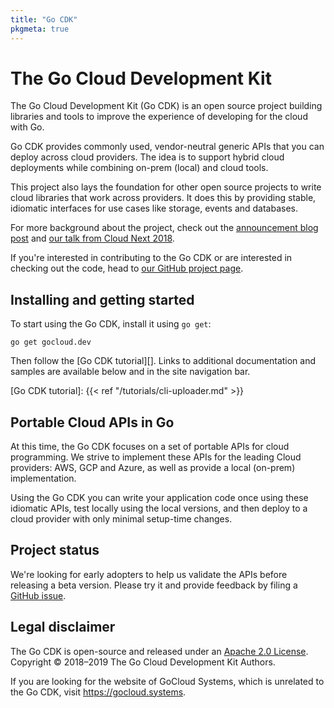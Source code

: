 ```yaml
---
title: "Go CDK"
pkgmeta: true
---
```


# The Go Cloud Development Kit

The Go Cloud Development Kit (Go CDK) is an open source project building
libraries and tools to improve the experience of developing for the cloud with
Go.

Go CDK provides commonly used, vendor-neutral generic APIs that you can deploy
across cloud providers. The idea is to support hybrid cloud deployments while
combining on-prem (local) and cloud tools.

This project also lays the foundation for other open source projects to write
cloud libraries that work across providers. It does this by providing stable,
idiomatic interfaces for use cases like storage, events and databases.

For more background about the project, check out the
[announcement blog post](https://blog.golang.org/go-cloud) and
[our talk from Cloud Next 2018](https://www.youtube.com/watch?v=_2ZwhvIkgek).

If you're interested in contributing to the Go CDK or are interested in checking
out the code, head to [our GitHub project
page](https://github.com/google/go-cloud).

## Installing and getting started

To start using the Go CDK, install it using `go get`:

```shell
go get gocloud.dev
```

Then follow the [Go CDK tutorial][]. Links to additional documentation and
samples are available below and in the site navigation bar.

[Go CDK tutorial]: {{< ref "/tutorials/cli-uploader.md" >}}

## Portable Cloud APIs in Go

At this time, the Go CDK focuses on a set of portable APIs for cloud
programming. We strive to implement these APIs for the leading Cloud providers:
AWS, GCP and Azure, as well as provide a local (on-prem) implementation.

Using the Go CDK you can write your application code once using these idiomatic
APIs, test locally using the local versions, and then deploy to a cloud provider
with only minimal setup-time changes.

## Project status

We're looking for early adopters to help us validate the APIs before releasing
a beta version. Please try it and provide feedback by filing a
[GitHub issue](https://github.com/google/go-cloud/issues).

## Legal disclaimer

The Go CDK is open-source and released under an [Apache 2.0
License](https://github.com/google/go-cloud/blob/master/LICENSE). Copyright ©
2018–2019 The Go Cloud Development Kit Authors.

If you are looking for the website of GoCloud Systems, which is unrelated to the
Go CDK, visit https://gocloud.systems.
